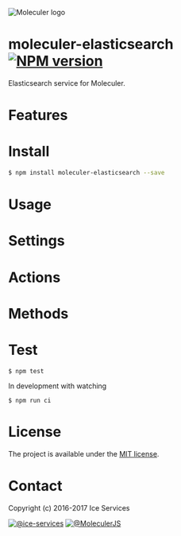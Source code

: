 ![Moleculer logo](http://moleculer.services/images/banner.png)

# moleculer-elasticsearch [![NPM version](https://img.shields.io/npm/v/moleculer-elasticsearch.svg)](https://www.npmjs.com/package/moleculer-elasticsearch)

Elasticsearch service for Moleculer.

# Features

# Install

```bash
$ npm install moleculer-elasticsearch --save
```

# Usage

<!-- AUTO-CONTENT-START:USAGE -->
<!-- AUTO-CONTENT-END:USAGE -->

<!-- AUTO-CONTENT-TEMPLATE:USAGE
-->



# Settings

<!-- AUTO-CONTENT-START:SETTINGS -->
<!-- AUTO-CONTENT-END:SETTINGS -->

<!-- AUTO-CONTENT-TEMPLATE:SETTINGS
| Property | Type | Default | Description |
| -------- | ---- | ------- | ----------- |
| `` |  |  |  |
| `` |  |  |  |
| `` |  |  |  |
| `` |  |  |  |
| `` |  |  |  |
| `` |  |  |  |
| `` |  |  |  |
| `` |  |  |  |
| `` |  |  |  |
| `` |  |  |  |
| `` |  |  |  |
| `` |  |  |  |
| `` |  |  |  |
| `` |  |  |  |
| `` |  |  |  |

-->

# Actions
<!-- AUTO-CONTENT-START:ACTIONS -->
<!-- AUTO-CONTENT-END:ACTIONS -->

<!-- AUTO-CONTENT-TEMPLATE:ACTIONS
## `` 



### Parameters
| Property | Type | Default | Description |
| -------- | ---- | ------- | ----------- |
*No input parameters.*



## `` 



### Parameters
| Property | Type | Default | Description |
| -------- | ---- | ------- | ----------- |
*No input parameters.*



## `` 



### Parameters
| Property | Type | Default | Description |
| -------- | ---- | ------- | ----------- |
*No input parameters.*



## `` 



### Parameters
| Property | Type | Default | Description |
| -------- | ---- | ------- | ----------- |
*No input parameters.*



## `` 



### Parameters
| Property | Type | Default | Description |
| -------- | ---- | ------- | ----------- |
*No input parameters.*



## `` 



### Parameters
| Property | Type | Default | Description |
| -------- | ---- | ------- | ----------- |
*No input parameters.*



## `` 



### Parameters
| Property | Type | Default | Description |
| -------- | ---- | ------- | ----------- |
*No input parameters.*



## `` 



### Parameters
| Property | Type | Default | Description |
| -------- | ---- | ------- | ----------- |
*No input parameters.*



## `` 



### Parameters
| Property | Type | Default | Description |
| -------- | ---- | ------- | ----------- |
*No input parameters.*



## `` 



### Parameters
| Property | Type | Default | Description |
| -------- | ---- | ------- | ----------- |
*No input parameters.*



## `` 



### Parameters
| Property | Type | Default | Description |
| -------- | ---- | ------- | ----------- |
*No input parameters.*



## `` 



### Parameters
| Property | Type | Default | Description |
| -------- | ---- | ------- | ----------- |
*No input parameters.*



## `` 



### Parameters
| Property | Type | Default | Description |
| -------- | ---- | ------- | ----------- |
*No input parameters.*



## `` 



### Parameters
| Property | Type | Default | Description |
| -------- | ---- | ------- | ----------- |
*No input parameters.*



## `` 



### Parameters
| Property | Type | Default | Description |
| -------- | ---- | ------- | ----------- |
*No input parameters.*



-->

# Methods

<!-- AUTO-CONTENT-START:METHODS -->
<!-- AUTO-CONTENT-END:METHODS -->

<!-- AUTO-CONTENT-TEMPLATE:METHODS
## `` 



### Parameters
| Property | Type | Default | Description |
| -------- | ---- | ------- | ----------- |
*No input parameters.*



## `` 



### Parameters
| Property | Type | Default | Description |
| -------- | ---- | ------- | ----------- |
*No input parameters.*



## `` 



### Parameters
| Property | Type | Default | Description |
| -------- | ---- | ------- | ----------- |
*No input parameters.*



## `` 



### Parameters
| Property | Type | Default | Description |
| -------- | ---- | ------- | ----------- |
*No input parameters.*



## `` 



### Parameters
| Property | Type | Default | Description |
| -------- | ---- | ------- | ----------- |
*No input parameters.*



## `` 



### Parameters
| Property | Type | Default | Description |
| -------- | ---- | ------- | ----------- |
*No input parameters.*



## `` 



### Parameters
| Property | Type | Default | Description |
| -------- | ---- | ------- | ----------- |
*No input parameters.*



## `` 



### Parameters
| Property | Type | Default | Description |
| -------- | ---- | ------- | ----------- |
*No input parameters.*



## `` 



### Parameters
| Property | Type | Default | Description |
| -------- | ---- | ------- | ----------- |
*No input parameters.*



## `` 



### Parameters
| Property | Type | Default | Description |
| -------- | ---- | ------- | ----------- |
*No input parameters.*



## `` 



### Parameters
| Property | Type | Default | Description |
| -------- | ---- | ------- | ----------- |
*No input parameters.*



## `` 



### Parameters
| Property | Type | Default | Description |
| -------- | ---- | ------- | ----------- |
*No input parameters.*



## `` 



### Parameters
| Property | Type | Default | Description |
| -------- | ---- | ------- | ----------- |
*No input parameters.*



## `` 



### Parameters
| Property | Type | Default | Description |
| -------- | ---- | ------- | ----------- |
*No input parameters.*



## `` 



### Parameters
| Property | Type | Default | Description |
| -------- | ---- | ------- | ----------- |
*No input parameters.*



-->

# Test
```
$ npm test
```

In development with watching

```
$ npm run ci
```

# License
The project is available under the [MIT license](https://tldrlegal.com/license/mit-license).

# Contact
Copyright (c) 2016-2017 Ice Services

[![@ice-services](https://img.shields.io/badge/github-ice--services-green.svg)](https://github.com/ice-services) [![@MoleculerJS](https://img.shields.io/badge/twitter-MoleculerJS-blue.svg)](https://twitter.com/MoleculerJS)
